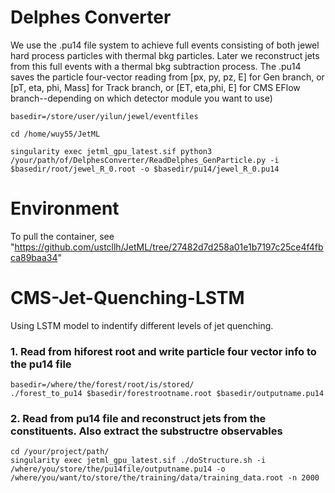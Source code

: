 
# Delphes Converter

We use the .pu14 file system to achieve full events consisting of both jewel hard process particles with thermal bkg particles. Later we reconstruct jets from this full events with a thermal bkg subtraction process. 
The .pu14 saves the particle four-vector reading from [px, py, pz, E] for Gen branch, or [pT, eta, phi, Mass] for Track branch, or [ET, eta,phi, E] for CMS EFlow branch--depending on which detector module you want to use) 
```
basedir=/store/user/yilun/jewel/eventfiles

cd /home/wuy55/JetML

singularity exec jetml_gpu_latest.sif python3 /your/path/of/DelphesConverter/ReadDelphes_GenParticle.py -i $basedir/root/jewel_R_0.root -o $basedir/pu14/jewel_R_0.pu14
```
# Environment
To pull the container, see "https://github.com/ustcllh/JetML/tree/27482d7d258a01e1b7197c25ce4f4fbca89baa34"

# CMS-Jet-Quenching-LSTM
Using LSTM model to indentify different levels of jet quenching. 

### 1. Read from hiforest root and write particle four vector info to the pu14 file
```
basedir=/where/the/forest/root/is/stored/
./forest_to_pu14 $basedir/forestrootname.root $basedir/outputname.pu14
```

### 2. Read from pu14 file and reconstruct jets from the constituents. Also extract the substructre observables
```
cd /your/project/path/
singularity exec jetml_gpu_latest.sif ./doStructure.sh -i /where/you/store/the/pu14file/outputname.pu14 -o /where/you/want/to/store/the/training/data/training_data.root -n 2000
```
